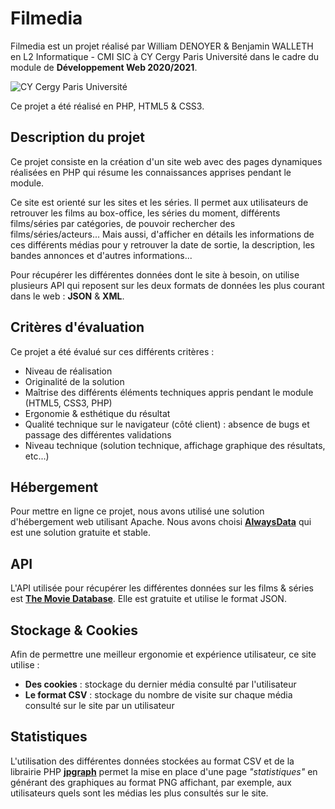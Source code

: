 # Filmedia

Filmedia est un projet réalisé par William DENOYER & Benjamin WALLETH en L2 Informatique - CMI SIC à CY Cergy Paris Université dans le cadre du module de **Développement Web 2020/2021**.

![CY Cergy Paris Université](https://upload.wikimedia.org/wikipedia/fr/thumb/6/69/Logo_CY_Cergy_Paris_Universit%C3%A9.svg/129px-Logo_CY_Cergy_Paris_Universit%C3%A9.svg.png)

Ce projet a été réalisé en PHP, HTML5 & CSS3.

## Description du projet

Ce projet consiste en la création d'un site web avec des pages dynamiques réalisées en PHP qui résume les connaissances apprises pendant le module.

Ce site est orienté sur les sites et les séries. Il permet aux utilisateurs de retrouver les films au box-office, les séries du moment, différents films/séries par catégories, de pouvoir rechercher des films/séries/acteurs... Mais aussi, d'afficher en détails les informations de ces différents médias pour y retrouver la date de sortie, la description, les bandes annonces et d'autres informations...

Pour récupérer les différentes données dont le site à besoin, on utilise plusieurs API qui reposent sur les deux formats de données les plus courant dans le web : **JSON** & **XML**.

## Critères d'évaluation

Ce projet a été évalué sur ces différents critères :
 - Niveau de réalisation
 - Originalité de la solution
 - Maîtrise des différents éléments techniques appris pendant le module (HTML5, CSS3, PHP)
 - Ergonomie & esthétique du résultat
 - Qualité technique sur le navigateur (côté client) : absence de bugs et passage des différentes validations
 - Niveau technique (solution technique, affichage graphique des résultats, etc...)

## Hébergement

Pour mettre en ligne ce projet, nous avons utilisé une solution d'hébergement web utilisant Apache. Nous avons choisi **[AlwaysData](https://alwaysdata.com)** qui est une solution gratuite et stable.

## API

L'API utilisée pour récupérer les différentes données sur les films & séries est **[The Movie Database](https://www.themoviedb.org/?language=fr)**. Elle est gratuite et utilise le format JSON.

## Stockage & Cookies

Afin de permettre une meilleur ergonomie et expérience utilisateur, ce site utilise :

 - **Des cookies** : stockage du dernier média consulté par l'utilisateur
 - **Le format CSV** : stockage du nombre de visite sur chaque média consulté sur le site par un utilisateur

## Statistiques

L'utilisation des différentes données stockées au format CSV et de la librairie PHP **[jpgraph](https://jpgraph.net/)** permet la mise en place d'une page *"statistiques"* en générant des graphiques au format PNG affichant, par exemple, aux utilisateurs quels sont les médias les plus consultés sur le site.
